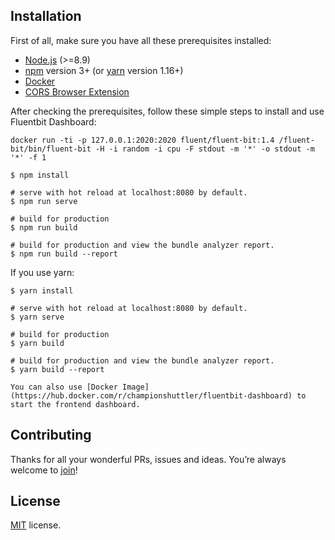 
## Installation

First of all, make sure you have all these  prerequisites installed:
- [Node.js](https://nodejs.org/en/) (>=8.9)
- [npm](https://www.npmjs.com/get-npm) version 3+ (or [yarn](https://yarnpkg.com/lang/en/docs/install/#mac-stable) version 1.16+)
- [Docker](https://docker.com)
- [CORS Browser Extension](https://chrome.google.com/webstore/detail/cross-domain-cors/mjhpgnbimicffchbodmgfnemoghjakai)




After checking the prerequisites, follow these simple steps to install and use Fluentbit Dashboard:

```
docker run -ti -p 127.0.0.1:2020:2020 fluent/fluent-bit:1.4 /fluent-bit/bin/fluent-bit -H -i random -i cpu -F stdout -m '*' -o stdout -m '*' -f 1
```

```
$ npm install

# serve with hot reload at localhost:8080 by default.
$ npm run serve

# build for production
$ npm run build

# build for production and view the bundle analyzer report.
$ npm run build --report
```

If you use yarn:
```
$ yarn install

# serve with hot reload at localhost:8080 by default.
$ yarn serve

# build for production
$ yarn build

# build for production and view the bundle analyzer report.
$ yarn build --report
```

```
You can also use [Docker Image](https://hub.docker.com/r/championshuttler/fluentbit-dashboard) to start the frontend dashboard.
```

## Contributing
Thanks for all your wonderful PRs, issues and ideas. You’re always welcome to [join](https://github.com/championshuttler/fluentbit-dashboard/blob/master/.github/CONTRIBUTING.md)!

## License
[MIT](https://github.com/epicmaxco/vuestic-admin/blob/master/LICENSE) license.
